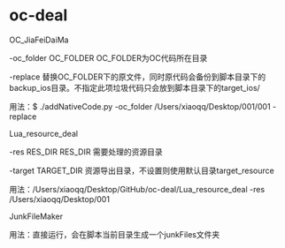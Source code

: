 # oc-deal

OC_JiaFeiDaiMa


-oc_folder OC_FOLDER  OC_FOLDER为OC代码所在目录

-replace  替换OC_FOLDER下的原文件，同时原代码会备份到脚本目录下的backup_ios目录。不指定此项垃圾代码只会放到脚本目录下的target_ios/

用法：$ ./addNativeCode.py -oc_folder /Users/xiaoqq/Desktop/001/001  -replace



Lua_resource_deal


-res RES_DIR  RES_DIR 需要处理的资源目录

-target TARGET_DIR  资源导出目录，不设置则使用默认目录target_resource

用法：/Users/xiaoqq/Desktop/GitHub/oc-deal/Lua_resource_deal -res /Users/xiaoqq/Desktop/001



JunkFileMaker


用法：直接运行，会在脚本当前目录生成一个junkFiles文件夹
